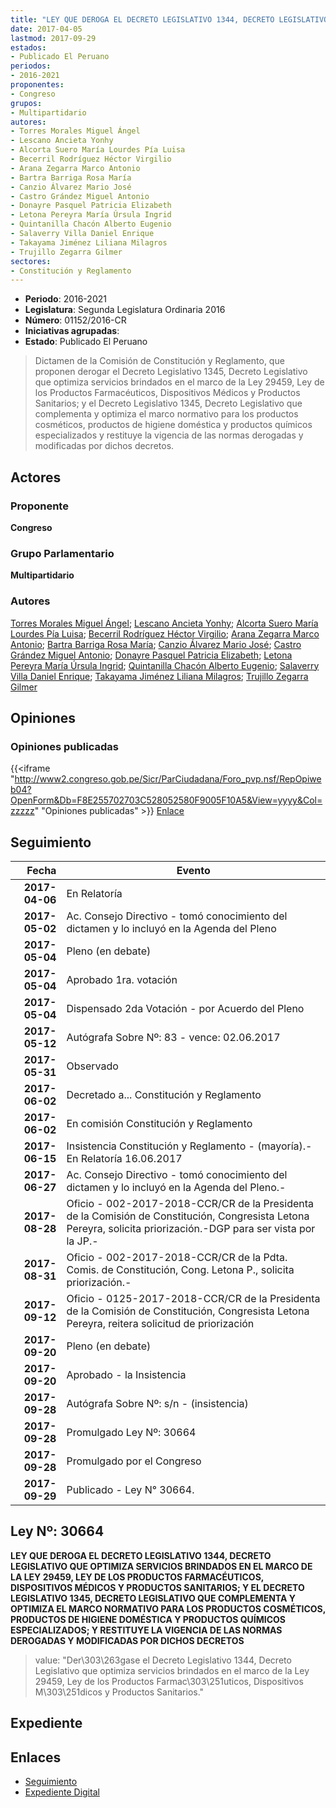 ```yaml
---
title: "LEY QUE DEROGA EL DECRETO LEGISLATIVO 1344, DECRETO LEGISLATIVO QUE OPTIMIZA SERVICIOS BRINDADOS EN EL MARCO DE LA LEY 29459, LEY DE LOS PRODUCTOS FARMACÉUTICOS, DISPOSITIVOS MÉDICOS Y PRODUCTOS SANITARIOS, Y EL DECRETO LEGISLATIVO 1345, DECRETO LEGISLATIVO QUE COMPLEMENTA Y OPTIMIZA EL MARCO NORMATIVO PARA LOS PRODUCTOS COSMÉTICOS, PRODUCTOS DE HIGIENE DOMÉSTICA Y PRODUCTOS QUÍMICOS ESPECIALIZADOS, Y RESTITUYE LA VIGENCIA DE LAS NORMAS DEROGADAS Y MODIFICADAS POR DICHOS DECRETOS"
date: 2017-04-05
lastmod: 2017-09-29
estados:
- Publicado El Peruano
periodos:
- 2016-2021
proponentes:
- Congreso
grupos:
- Multipartidario
autores:
- Torres Morales Miguel Ángel
- Lescano Ancieta Yonhy
- Alcorta Suero María Lourdes Pía Luisa
- Becerril Rodríguez Héctor Virgilio
- Arana Zegarra Marco Antonio
- Bartra Barriga Rosa María
- Canzio Álvarez Mario José
- Castro Grández Miguel Antonio
- Donayre Pasquel Patricia Elizabeth
- Letona Pereyra María Úrsula Ingrid
- Quintanilla Chacón Alberto Eugenio
- Salaverry Villa Daniel Enrique
- Takayama Jiménez Liliana Milagros
- Trujillo Zegarra Gilmer
sectores:
- Constitución y Reglamento
---
```

- **Periodo**: 2016-2021
- **Legislatura**: Segunda Legislatura Ordinaria 2016
- **Número**: 01152/2016-CR
- **Iniciativas agrupadas**: 
- **Estado**: Publicado El Peruano

> Dictamen de la Comisión de Constitución y Reglamento, que proponen derogar el Decreto Legislativo 1345, Decreto Legislativo que optimiza servicios brindados en el marco de la Ley 29459, Ley de los Productos Farmacéuticos, Dispositivos Médicos y Productos Sanitarios; y el Decreto Legislativo 1345, Decreto Legislativo que complementa y optimiza el marco normativo para los productos cosméticos, productos de higiene doméstica y productos químicos especializados y restituye la vigencia de las normas derogadas y modificadas por dichos decretos.


## Actores

### Proponente

**Congreso**

### Grupo Parlamentario

**Multipartidario**

### Autores

[Torres Morales Miguel Ángel](mailto:mailto:mtorresm@congreso.gob.pe); [Lescano Ancieta Yonhy](mailto:mailto:ylescano@congreso.gob.pe); [Alcorta Suero María Lourdes Pía Luisa](mailto:mailto:lalcorta@congreso.gob.pe); [Becerril Rodríguez Héctor Virgilio](mailto:mailto:hbecerril@congreso.gob.pe); [Arana Zegarra Marco Antonio](mailto:mailto:marana@congreso.gob.pe); [Bartra Barriga Rosa María](mailto:mailto:rbartra@congreso.gob.pe); [Canzio Álvarez Mario José](mailto:mailto:mcanzio@congreso.gob.pe); [Castro Grández Miguel Antonio](mailto:mailto:macastro@congreso.gob.pe); [Donayre Pasquel Patricia Elizabeth](mailto:mailto:pdonayre@congreso.gob.pe); [Letona Pereyra María Úrsula Ingrid](mailto:mailto:mletona@congreso.gob.pe); [Quintanilla Chacón Alberto Eugenio](mailto:mailto:aquintanilla@congreso.gob.pe); [Salaverry Villa Daniel Enrique](mailto:mailto:dsalaverry@congreso.gob.pe); [Takayama Jiménez Liliana Milagros](mailto:mailto:ltakayama@congreso.gob.pe); [Trujillo Zegarra Gilmer](mailto:mailto:gtrujilloz@congreso.gob.pe)

## Opiniones

### Opiniones publicadas

{{<iframe "http://www2.congreso.gob.pe/Sicr/ParCiudadana/Foro_pvp.nsf/RepOpiweb04?OpenForm&Db=F8E255702703C528052580F9005F10A5&View=yyyy&Col=zzzzz" "Opiniones publicadas" >}}
[Enlace](http://www2.congreso.gob.pe/Sicr/ParCiudadana/Foro_pvp.nsf/RepOpiweb04?OpenForm&Db=F8E255702703C528052580F9005F10A5&View=yyyy&Col=zzzzz)


## Seguimiento

| Fecha | Evento |
|------:|--------|
| **2017-04-06** | En Relatoría |
| **2017-05-02** | Ac. Consejo Directivo - tomó conocimiento del dictamen y lo incluyó en la Agenda del Pleno |
| **2017-05-04** | Pleno (en debate) |
| **2017-05-04** | Aprobado 1ra. votación |
| **2017-05-04** | Dispensado 2da Votación - por Acuerdo del Pleno |
| **2017-05-12** | Autógrafa Sobre Nº: 83 - vence: 02.06.2017 |
| **2017-05-31** | Observado |
| **2017-06-02** | Decretado a... Constitución y Reglamento |
| **2017-06-02** | En comisión Constitución y Reglamento |
| **2017-06-15** | Insistencia Constitución y Reglamento - (mayoría).- En Relatoría 16.06.2017 |
| **2017-06-27** | Ac. Consejo Directivo - tomó conocimiento del dictamen y lo incluyó en la Agenda del Pleno.- |
| **2017-08-28** | Oficio - 002-2017-2018-CCR/CR de la Presidenta de la Comisión de Constitución, Congresista Letona Pereyra, solicita priorización.-DGP para ser vista por la JP.- |
| **2017-08-31** | Oficio - 002-2017-2018-CCR/CR de la Pdta. Comis. de Constitución, Cong. Letona P., solicita priorización.- |
| **2017-09-12** | Oficio - 0125-2017-2018-CCR/CR de la Presidenta de la Comisión de Constitución, Congresista Letona Pereyra, reitera solicitud de priorización |
| **2017-09-20** | Pleno (en debate) |
| **2017-09-20** | Aprobado - la Insistencia |
| **2017-09-28** | Autógrafa Sobre Nº: s/n - (insistencia) |
| **2017-09-28** | Promulgado Ley Nº: 30664 |
| **2017-09-28** | Promulgado por el Congreso |
| **2017-09-29** | Publicado - Ley N° 30664. |

## Ley Nº: 30664

**LEY QUE DEROGA EL DECRETO LEGISLATIVO 1344, DECRETO LEGISLATIVO QUE OPTIMIZA SERVICIOS BRINDADOS EN EL MARCO DE LA LEY 29459, LEY DE LOS PRODUCTOS FARMACÉUTICOS, DISPOSITIVOS MÉDICOS Y PRODUCTOS SANITARIOS; Y EL DECRETO LEGISLATIVO 1345, DECRETO LEGISLATIVO QUE COMPLEMENTA Y OPTIMIZA EL MARCO NORMATIVO PARA LOS PRODUCTOS COSMÉTICOS, PRODUCTOS DE HIGIENE DOMÉSTICA Y PRODUCTOS QUÍMICOS ESPECIALIZADOS; Y RESTITUYE LA VIGENCIA DE LAS NORMAS DEROGADAS Y MODIFICADAS POR DICHOS DECRETOS**

> value: "Der\303\263gase el Decreto Legislativo 1344, Decreto Legislativo que optimiza servicios brindados en el marco de la Ley 29459, Ley de los Productos Farmac\303\251uticos, Dispositivos M\303\251dicos y Productos Sanitarios."


## Expediente

## Enlaces

- [Seguimiento](http://www2.congreso.gob.pe/Sicr/TraDocEstProc/CLProLey2016.nsf/f7fff46988ca05b1052578e100829cc7/b4e2705cde4f7dd2052580f9005567cf?OpenDocument)
- [Expediente Digital](http://www2.congreso.gob.pe/Sicr/TraDocEstProc/CLProLey2016.nsf/f7fff46988ca05b1052578e100829cc7/b4e2705cde4f7dd2052580f9005567cf?OpenDocument&Click=05257FB7005EB655.eb71d0cf91d8294e05256cdf006b5706/$Body/0.1C6C)

